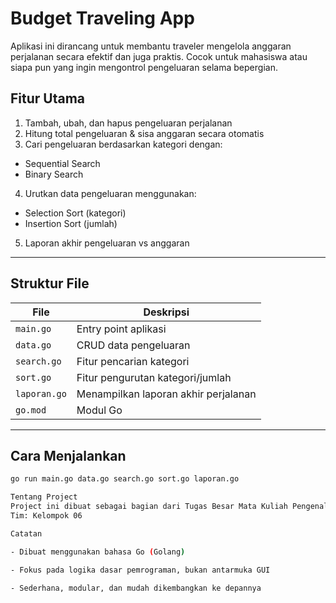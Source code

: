 # Budget Traveling App

Aplikasi ini dirancang untuk membantu traveler mengelola anggaran perjalanan secara efektif dan juga praktis. Cocok untuk mahasiswa atau siapa pun yang ingin mengontrol pengeluaran selama bepergian.

## Fitur Utama

1. Tambah, ubah, dan hapus pengeluaran perjalanan  
2. Hitung total pengeluaran & sisa anggaran secara otomatis  
3. Cari pengeluaran berdasarkan kategori dengan:
- Sequential Search
- Binary Search
4. Urutkan data pengeluaran menggunakan:
- Selection Sort (kategori)
- Insertion Sort (jumlah)  
5. Laporan akhir pengeluaran vs anggaran  

---

## Struktur File

| File         | Deskripsi                          |
|--------------|------------------------------------|
| `main.go`    | Entry point aplikasi               |
| `data.go`    | CRUD data pengeluaran              |
| `search.go`  | Fitur pencarian kategori           |
| `sort.go`    | Fitur pengurutan kategori/jumlah   |
| `laporan.go` | Menampilkan laporan akhir perjalanan |
| `go.mod`     | Modul Go                           |

---

## Cara Menjalankan

```bash
go run main.go data.go search.go sort.go laporan.go

Tentang Project
Project ini dibuat sebagai bagian dari Tugas Besar Mata Kuliah Pengenalan Pemrograman di Telkom University Purwokerto.
Tim: Kelompok 06 

Catatan

- Dibuat menggunakan bahasa Go (Golang)

- Fokus pada logika dasar pemrograman, bukan antarmuka GUI

- Sederhana, modular, dan mudah dikembangkan ke depannya

